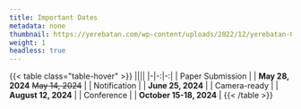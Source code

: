```yaml
---
title: Important Dates
metadata: none
thumbnail: https://yerebatan.com/wp-content/uploads/2022/12/yerebatan-00000029-kopyastg-min-5tXT-scaled.jpg
weight: 1
headless: true
---
```


{{< table class="table-hover" >}}
||||
|-|-:|-:|
| Paper Submission | | **May 28, 2024** ~~May 14, 2024~~ |
| Notification     | | **June 25, 2024**       |
| Camera-ready     | | **August 12, 2024**     |
| Conference       | | **October 15-18, 2024** |
{{< /table >}}

